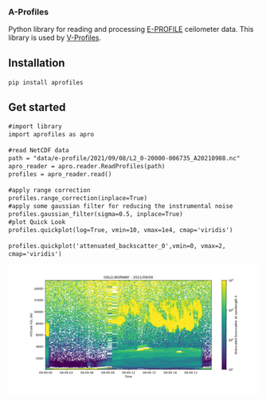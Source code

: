 ### A-Profiles

Python library for reading and processing [E-PROFILE](https://e-profile.eu/#/cm_profile) ceilometer data. This library is used by [V-Profiles](https://aerocom-vprofiles.met.no).

## Installation
`pip install aprofiles`

## Get started
```
#import library
import aprofiles as apro

#read NetCDF data
path = "data/e-profile/2021/09/08/L2_0-20000-006735_A20210908.nc"
apro_reader = apro.reader.ReadProfiles(path)
profiles = apro_reader.read()

#apply range correction
profiles.range_correction(inplace=True)
#apply some gaussian filter for reducing the instrumental noise
profiles.gaussian_filter(sigma=0.5, inplace=True)
#plot Quick Look
profiles.quickplot(log=True, vmin=10, vmax=1e4, cmap='viridis')

profiles.quickplot('attenuated_backscatter_0',vmin=0, vmax=2, cmap='viridis')
``` 

<img src="examples/QL-AttenuatedBackscatter-A-20210909.png" title="Example of Attenuated Backscatter Signal" width="800"/>